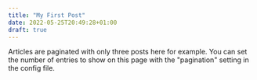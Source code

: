```yaml
---
title: "My First Post"
date: 2022-05-25T20:49:28+01:00
draft: true
---
```


Articles are paginated with only three posts here for example. You can set the number of entries to show on this page with the "pagination" setting in the config file.
